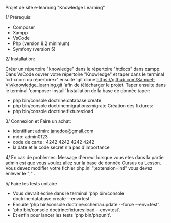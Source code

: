 Projet de site e-learning "Knowledge Learning"

1/ Prérequis:
- Composer
- Xampp
- VsCode
- Php (version 8.2 minimum)
- Symfony (version 5)

2/ Installation:

Créer un répertoire "knowledge" dans le répertoire "htdocs" dans xampp.
Dans VsCode ouvrer votre répertoire "Knowledge" et taper dans le terminal 'cd <nom du répertoire>' ensuite 'git clone https://github.com/Samuel-Viv/knowledge_learning.git 'afin de télécharger le projet.
Taper ensuite dans le terminal 'composer install' 
Installation de la base de donnée taper:
 - php bin/console doctrine:database:create
 - php bin/console doctrine:migrations:migrate
Création des fixtures:
 - php bin/console doctrine:fixtures:load

3/ Connexion et Faire un achat:
- identifiant admin: janedoe@gmail.com
- mdp: admin0123
- code de carte : 4242 4242 4242 4242
- la date et le code secret n'a pas d'importance

4/ En cas de problemes:
Message d'erreur lorsque vous etes dans la partie admin est que vous voulez allez sur la base de donnée Cursus ou Lesson. Vous devez modifier votre fichier php.ini ";extension=intl" vous devez enlever le ";" .

5/ Faire les tests unitaire
 - Vous devrait écrire dans le terminal 'php bin/console doctrine:database:create --env=test'.
 - Ensuite 'php bin/console doctrine:schema:update --force --env=test'.
 - 'php bin/console doctrine:fixtures:load --env=test'.
 - Et enfin pour lancer les tests 'php bin/phpunit'.
